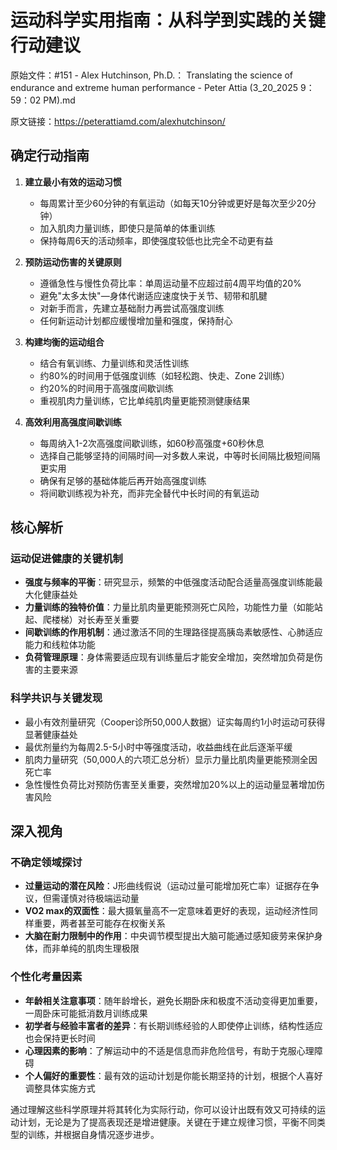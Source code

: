 # 运动科学实用指南：从科学到实践的关键行动建议

原始文件：#151 - Alex Hutchinson, Ph.D.： Translating the science of endurance and extreme human performance - Peter Attia (3_20_2025 9：59：02 PM).md

原文链接：https://peterattiamd.com/alexhutchinson/

## 确定行动指南

1. **建立最小有效的运动习惯**
   - 每周累计至少60分钟的有氧运动（如每天10分钟或更好是每次至少20分钟）
   - 加入肌肉力量训练，即使只是简单的体重训练
   - 保持每周6天的活动频率，即使强度较低也比完全不动更有益

2. **预防运动伤害的关键原则**
   - 遵循急性与慢性负荷比率：单周运动量不应超过前4周平均值的20%
   - 避免"太多太快"—身体代谢适应速度快于关节、韧带和肌腱
   - 对新手而言，先建立基础耐力再尝试高强度训练
   - 任何新运动计划都应缓慢增加量和强度，保持耐心

3. **构建均衡的运动组合**
   - 结合有氧训练、力量训练和灵活性训练
   - 约80%的时间用于低强度训练（如轻松跑、快走、Zone 2训练）
   - 约20%的时间用于高强度间歇训练
   - 重视肌肉力量训练，它比单纯肌肉量更能预测健康结果

4. **高效利用高强度间歇训练**
   - 每周纳入1-2次高强度间歇训练，如60秒高强度+60秒休息
   - 选择自己能够坚持的间隔时间—对多数人来说，中等时长间隔比极短间隔更实用
   - 确保有足够的基础体能后再开始高强度训练
   - 将间歇训练视为补充，而非完全替代中长时间的有氧运动

## 核心解析

### 运动促进健康的关键机制

- **强度与频率的平衡**：研究显示，频繁的中低强度活动配合适量高强度训练能最大化健康益处
- **力量训练的独特价值**：力量比肌肉量更能预测死亡风险，功能性力量（如能站起、爬楼梯）对长寿至关重要
- **间歇训练的作用机制**：通过激活不同的生理路径提高胰岛素敏感性、心肺适应能力和线粒体功能
- **负荷管理原理**：身体需要适应现有训练量后才能安全增加，突然增加负荷是伤害的主要来源

### 科学共识与关键发现

- 最小有效剂量研究（Cooper诊所50,000人数据）证实每周约1小时运动可获得显著健康益处
- 最优剂量约为每周2.5-5小时中等强度活动，收益曲线在此后逐渐平缓
- 肌肉力量研究（50,000人的六项汇总分析）显示力量比肌肉量更能预测全因死亡率
- 急性慢性负荷比对预防伤害至关重要，突然增加20%以上的运动量显著增加伤害风险

## 深入视角

### 不确定领域探讨

- **过量运动的潜在风险**：J形曲线假说（运动过量可能增加死亡率）证据存在争议，但需谨慎对待极端运动量
- **VO2 max的双面性**：最大摄氧量高不一定意味着更好的表现，运动经济性同样重要，两者甚至可能存在权衡关系
- **大脑在耐力限制中的作用**：中央调节模型提出大脑可能通过感知疲劳来保护身体，而非单纯的肌肉生理极限

### 个性化考量因素

- **年龄相关注意事项**：随年龄增长，避免长期卧床和极度不活动变得更加重要，一周卧床可能抵消数月训练成果
- **初学者与经验丰富者的差异**：有长期训练经验的人即使停止训练，结构性适应也会保持更长时间
- **心理因素的影响**：了解运动中的不适是信息而非危险信号，有助于克服心理障碍
- **个人偏好的重要性**：最有效的运动计划是你能长期坚持的计划，根据个人喜好调整具体实施方式

通过理解这些科学原理并将其转化为实际行动，你可以设计出既有效又可持续的运动计划，无论是为了提高表现还是增进健康。关键在于建立规律习惯，平衡不同类型的训练，并根据自身情况逐步进步。